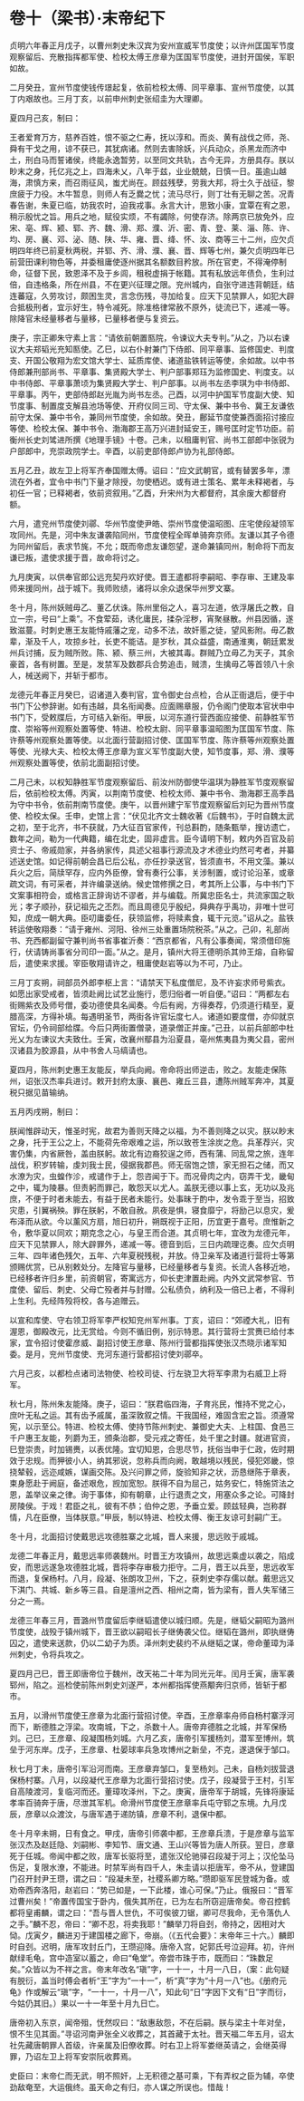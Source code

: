 # 卷十（梁书）·末帝纪下

贞明六年春正月戊子，以曹州刺史朱汉宾为安州宣威军节度使；以许州匡国军节度观察留后、充散指挥都军使、检校太傅王彦章为匡国军节度使，进封开国侯，军职如故。

二月癸丑，宣州节度使钱传璟起复，依前检校太傅、同平章事、宣州节度使，以其丁内艰故也。三月丁亥，以前申州刺史张绍圭为大理卿。

夏四月己亥，制曰：

王者爱育万方，慈养百姓，恨不驱之仁寿，抚以淳和。而炎、黄有战伐之师，尧、舜有干戈之用，谅不获已，其犹病诸。然则去害除妖，兴兵动众，杀黑龙而济中土，刑白马而誓诸侯，终能永逸暂劳，以至同文共轨，古今无异，方册具存。朕以眇末之身，托亿兆之上，四海未乂，八年于兹，业业兢兢，日慎一日。虽逾山越海，肃慎方来，而召雨征风，蚩尤尚在。顾兹残孽，劳我大邦，将士久于战征，黎庶疲于力役。木牛暂息，则师人有乏爨之忧；流马尽行，则丁壮有无聊之苦。况青春告谢，朱夏已临，妨我农时，迫我戎事。永言大计，思致小康，宜覃在宥之恩，稍示殷忧之旨。用兵之地，赋役实烦，不有蠲除，何使存济。除两京已放免外，应宋、亳、辉、颍、郓、齐、魏、滑、郑、濮、沂、密、青、登、莱、淄、陈、许、均、房、襄、邓、泌、随、陕、华、雍、晋、绛、怀、汝、商等三十二州，应欠贞明四年终已前夏秋两税，并郓、齐、滑、濮、襄、晋、辉等七州，兼欠贞明四年已前营田课利物色等，并委租庸使逐州据其名额数目矜放。所在官吏，不得淹停制命，征督下民，致恩泽不及于乡闾，租税虚捐于帐籍。其有私放远年债负，生利过倍，自违格条，所在州县，不在更兴征理之限。兖州城内，自张守进违背朝廷，结连蕃寇，久劳攻讨，颇困生灵，言念伤残，寻加给复。应天下见禁罪人，如犯大辟合抵极刑者，宜示好生，特令减死。除准格律常赦不原外，徒流已下，递减一等。除降官未经量移者与量移，已量移者便与复资云。

庚子，宗正卿朱守素上言：“请依前朝置匦院，令谏议大夫专判。”从之，乃以右谏议大夫郑韬光充知匦使。乙巳，以右仆射兼门下侍郎、同平章事、监修国史、判度支、开国公敬翔为宏文馆大学士、延质库使、诸道盐铁转运等使，余如故。以中书侍郎兼刑部尚书、平章事、集贤殿大学士、判户部事郑珏为监修国史、判度支。以中书侍郎、平章事萧顷为集贤殿大学士、判户部事。以尚书左丞李琪为中书侍郎、平章事。丙午，吏部侍郎赵光胤为尚书左丞。己酉，以河中护国军节度副大使、知节度事、制置度支解县池场等使、开府仪同三司、守太保、兼中书令、冀王友谦依前守太保、兼中书令，兼同州节度使，余如故。癸丑，鄜延节度使兼西面招讨接应等使、检校太保、兼中书令、渤海郡王高万兴进封延安王，赐号匡时定节功臣。前衡州长史刘骘进所撰《地理手镜》十卷。己未，以租庸判官、尚书工部郎中张锐为户部郎中，充崇政院学士。辛酉，以前吏部侍郎卢协为礼部侍郎。

五月乙丑，故左卫上将军齐奉国赠太傅。诏曰：“应文武朝官，或有替罢多年，漂流在外者，宜令中书门下量才除授，勿使栖迟。或有进士策名、累年未释褐者，与初任一官；已释褐者，依前资叙用。”乙酉，升宋州为大都督府，其余废大都督府额。

六月，遣兖州节度使刘鄩、华州节度使尹皓、崇州节度使温昭图、庄宅使段凝领军攻同州。先是，河中朱友谦袭陷同州，节度使程全晖单骑奔京师。友谦以其子令德为同州留后，表求节旄，不允；既而帝虑友谦怨望，遂命兼镇同州，制命将下而友谦已叛，遣使求援于晋，故命将讨之。

九月庚寅，以供奉官郎公远充契丹欢好使。晋王遣都将李嗣昭、李存审、王建及率师来援同州，战于城下。我师败绩，诸将以余众退保华州罗文寨。

冬十月，陈州妖贼毋乙、董乙伏诛。陈州里俗之人，喜习左道，依浮屠氏之教，自立一宗，号曰“上乘”。不食荤茹，诱化庸民，揉杂淫秽，宵聚昼散。州县因循，遂致滋蔓。时刺史惠王友能恃戚藩之宠，动多不法，故奸慝之徒，望风影附。毋乙数辈，渐及千人，攻掠乡社，长吏不能诘。是岁秋，其众益盛，南通淮夷，朝廷累发州兵讨捕，反为贼所败。陈、颍、蔡三州，大被其毒。群贼乃立毋乙为天子，其余豪首，各有树置。至是，发禁军及数郡兵合势追击，贼溃，生擒毋乙等首领八十余人，械送阙下，并斩于都市。

龙德元年春正月癸巳，诏诸道入奏判官，宜令御史台点检，合从正衙退后，便于中书门下公参辞谢。如有违越，具名衔闻奏。应面赐章服，仍令阁门使取本官状申中书门下，受敕牒后，方可结入新衔。甲辰，以河东道行营西面应接使、前静胜军节度、崇裕等州观察处置等使、特进、检校太尉、同平章事温昭图为匡国军节度、陈许蔡等州观察处置等使。以北面行营副招讨使、匡国军节度、陈许蔡等州观察处置等使、光禄大夫、检校太傅王彦章为宣义军节度副大使，知节度事，郑、滑、濮等州观察处置等使，依前北面副招讨使。

二月己未，以权知静胜军节度观察留后、前汝州防御使华温琪为静胜军节度观察留后，依前检校太傅。丙寅，以荆南节度使、检校太师、兼中书令、渤海郡王高季昌为守中书令，依前荆南节度使。庚午，以晋州建宁军节度观察留后刘玘为晋州节度使、检校太保。壬申，史馆上言：“伏见北齐文士魏收著《后魏书》，于时自魏太武之初，至于北齐，书不获就，乃大征百官家传，刊总斟酌，随条甄举，搜访遗亡，数年之间，勒为一代典籍，编在北史，固非虚言。臣今请明下制，敕内外百官及前资士子、帝戚勋家，并各纳家传，具述父祖事行源流及才术德业灼然可考者，并纂述送史馆。如记得前朝会昌已后公私，亦任抄录送官，皆须直书，不用文藻。兼以兵火之后，简牍罕存，应内外臣僚，曾有奏行公事，关涉制置，或讨论沿革，或章疏文词，有可采者，并许编录送纳。候史馆修撰之日，考其所上公事，与中书门下文案事相符会，或格言正辞询访不谬者，并与编载。所冀忠臣名士，共流家国之耿光；孝子顺孙，获记祖先之丕烈。而且周德见乎殷纪，舜典存乎禹功，非唯十世可知，庶成一朝大典。臣叨庸委任，获领监修，将赎素食，辄干元览。”诏从之。盐铁转运使敬翔奏：“请于雍州、河阳、徐州三处重置场院税茶。”从之。己卯，礼部尚书、充西都副留守兼判尚书省事崔沂奏：“西京都省，凡有公事奏闻，常须借印施行，伏请铸尚事省分司印一面。”从之。是月，镇州大将王德明杀其帅王熔，自称留后，遣使来求援。宰臣敬翔请许之，租庸使赵岩等以为不可，乃止。

三月丁亥朔，祠部员外郎李枢上言：“请禁天下私度僧尼，及不许妄求师号紫衣。如愿出家受戒者，皆须赴阙比试艺业施行，愿归俗者一听自便。”诏曰：“两都左右街赐紫衣及师号僧，委功德使具名闻奏。今后有阙，方得奏荐，仍须道行精至，夏腊高深，方得补填。每遇明圣节，两街各许官坛度七人。诸道如要度僧，亦仰就京官坛，仍令祠部给牒。今后只两街置僧录，道录僧正并废。”己丑，以前兵部郎中杜光乂为左谏议大夫致仕。壬寅，改襄州鄢县为沿夏县，亳州焦夷县为夷父县，密州汉诸县为胶源县，从中书舍人马缟请也。

夏四月，陈州刺史惠王友能反，举兵向阙。帝命将出师逆击，败之。友能走保陈州，诏张汉杰率兵进讨。敕开封府太康、襄邑、雍丘三县，遭陈州贼军奔冲，其夏税只据见苗输纳。

五月丙戌朔，制曰：

朕闻惟辟动天，惟圣时宪，故君为善则天降之以福，为不善则降之以灾。朕以眇末之身，托于王公之上，不能荷先帝艰难之运，所以致苍生涂炭之危。兵革荐兴，灾害仍集，内省厥咎，盖由朕躬。故北有边裔狡逞之师，西有蒲、同乱常之旅，连年战伐，积岁转输，虔刘我士民，侵据我郡邑。师无宿饱之馈，家无担石之储，而又水潦为灾，虫蝗作沴，戒谴作于上，怨咨闻于下。而况骨肉之内，窃弄干戈，畿甸之中，辄为陵暴。但责躬而罪己，敢怨天以尤人。盖朕无德以事上玄，无功以及兆庶，不便于时者未能去，有益于民者未能行。处事昧于酌中，发令乖于至当，招致灾患，引翼祸殃。罪在朕躬，不敢自赦。夙夜是惧，寝食靡宁，将励己以息灾，爰布泽而从欲。今以薰风方扇，旭日初升，朔既视于正阳，历宜更于嘉号。庶惟新之令，敷华夏以同欢；期克念之心，与皇王而合道。其贞明七年，宜改为龙德元年，应天下见禁罪人，除大辟罪外，递减一等。德音到后，三日内疏理讫奏。应欠贞明三年、四年诸色残欠，五年、六年夏税残税，并放。侍卫亲军及诸道行营将士等第颁赐优赏，已从别敕处分。左降官与量移，已经量移者与复资。长流人各移近地，已经移者许归乡里，前资朝官，寄寓远方，仰长吏津置赴阙。内外文武常参官、节度使、留后、刺史、父母亡殁者并与封赠。公私债负，纳利及一倍已上者，不得利上生利。先经阵殁将校，各与追赠云。

以宣和库使、守右领卫将军李严权知兖州军州事。丁亥，诏曰：“郊禋大礼，旧有渥恩，御殿改元，比无赏给。今则不循旧例，别示特恩。其行营将士赏赉已给付本家，宜令招讨使霍彦威、副招讨使王彦章、陈州行营都指挥使张汉杰晓示诸军知委。是月，兖州节度使、充河东道行营都招讨使刘鄩卒。

六月己亥，以都检点诸司法物使、检校司徒、行左骁卫大将军李肃为右威卫上将军。

秋七月，陈州朱友能降。庚子，诏曰：“朕君临四海，子育兆民，惟持不党之心，庶叶无私之运。其有齿予戚属，虽深敦叙之情。干我国经，难固含宏之旨。须遵常宪，以示至公。特进、检校太傅、使持节陈州刺史、兼御史大夫、上柱国、食邑三千户惠王友能，列爵为王，颁条治郡，受元戎之寄任，处千里之封疆。就进官资，巳登崇贵，时加锡赉，以表优隆。宜切知恩，合思尽节，抚俗当申于仁政，佐时期效于忠规。而狎彼小人，纳其邪说，忽称兵而向阙，敢越境以残民，侵犯郊畿，惊挠辇毂，远迩咸嫉，谋画交陈。及兴问罪之师，旋验知非之状，沥恳继陈于章表，束身愿赴于阙庭，备述艰危，觊加宽恕。朕得不自为屈己，姑务安仁，特施贷法之恩，盖举议亲之律。询于事体，抑有朝章，止行退责之文，用塞众多之论。可降封房陵侯。于戏！君臣之礼，彼有不恭；伯仲之恩，予垂立爱。顾兹轻典，岂称群情，凡在臣僚，当体朕意。”甲辰，制以特进、检校太傅、衡王友谅可封嗣广王。

冬十月，北面招讨使戴思远攻德胜寨之北城，晋人来援，思远败于戚城。

龙德二年春正月，戴思远率师袭魏州。时晋王方攻镇州，故思远乘虚以袭之，陷成安，而思远遂急攻德胜北城，晋将李存审极力拒守。二月，晋王以兵至，思远收军而退，复保杨村。八月，段凝、张朗攻卫州，下之，获刺史李存儒以献。戴思远又下淇门、共城、新乡等三县。自是澶州之西、相州之南，皆为梁有，晋人失军储三分之一焉。

龙德三年春三月，晋潞州节度留后李继韬遣使以城归顺。先是，继韬父嗣昭为潞州节度使，战殁于镇州城下，晋王欲以嗣昭长子继俦袭父位。继韬在潞州，即执继俦囚之，遣使来送款，仍以二幼子为质。泽州刺史裴约不从继韬之谋，帝命董璋为泽州刺史，令将兵攻之。

夏四月己巳，晋王即唐帝位于魏州，改天祐二十年为同光元年。闰月壬寅，唐军袭郓州，陷之。巡检使前陈州刺史刘遂严，本州都指挥使燕颙奔归京师，皆斩于都市。

五月，以滑州节度使王彦章为北面行营招讨使。辛酉，王彦章率舟师自杨村寨浮河而下，断德胜之浮梁。攻南城，下之，杀数十人。唐帝弃德胜之北城，并军保杨刘。己巳，王彦章、段凝围杨刘城。六月乙亥，唐帝引军援杨刘，潜军至博州，筑垒于河东岸。戊子，王彦章、杜晏球率兵急攻博州之新垒，不克，遂退保于邹口。

秋七月丁未，唐帝引军沿河而南。王彦章弃邹口，复至杨刘。己未，自杨刘拔营退保杨村寨。八月，以段凝代王彦章为北面行营招讨使。戊子，段凝营于王村，引军自高陵渡河，复临河而还。董璋攻泽州，下之。庚寅，唐帝军于胡城，先锋将康延孝率百骑奔于唐，尽泄其军机。命滑州节度使王彦章率兵屯守郓之东境。九月戊辰，彦章以众渡汶，与唐军遇于递防镇，彦章不利，退保中都。

冬十月辛未朔，日有食之。甲戌，唐帝引师袭中都，王彦章兵溃，于是彦章与监军张汉杰及赵廷隐、刘嗣彬、李知节、唐文通、王山兴等皆为唐人所获。翌日，彦章死于任城。帝闻中都之败，唐军长驱将至，遣张汉伦驰驿召段凝于河上；汉伦坠马伤足，复限水潦，不能进。时禁军尚有四千人，朱圭请以拒唐军，帝不从，登建国门召开封尹王瓒，谓之曰：“段凝未至，社稷系卿方略。”瓒即驱军民登城为备。或劝帝西奔洛阳，赵岩曰：“势已如是，一下此楼，谁心可保。”乃止。俄报曰：“晋军过曹州矣！”帝置传国宝于卧内，俄失其所在，已为左右所窃迎唐帝矣。帝召控鹤都将皇甫麟，谓之曰：“吾与晋人世仇，不可俟彼刀锯，卿可尽我命，无令落仇人之手。”麟不忍，帝曰：“卿不忍，将卖我耶！”麟举刀将自刭，帝持之，因相对大恸。戊寅夕，麟进刃于建国楼之廊下，帝崩。（《五代会要》：末帝年三十六。）麟即时自刭。迟明，唐军攻封丘门，王瓒迎降。唐帝入宫，妃郭氏号泣迎拜。初，许州献绿毛龟，宫中造室以蓄之，命曰“龟堂”。帝尝市珠于市，既而曰：“珠数足矣。”众皆以为不祥之言。帝末年改名“瑱”字，一十一，十月一八日，（案：此句疑有脱衍，盖当时傅会者析“王”字为“一十一”，析“真”字为“十月一八”也。《册府元龟》作或解云“瑱”字，“一十一，十月一八”，知此句“日”字因下文有“日”字而衍，今姑仍其旧。）果以一十一年至十月九日亡。

唐帝初入东京，闻帝殂，怃然叹曰：“敌惠敌怨，不在后嗣。朕与梁主十年对垒，恨不生见其面。”寻诏河南尹张全义收葬之，其首藏于太社。晋天福二年五月，诏太社先藏唐朝罪人首级，许亲属及旧僚收葬。时右卫上将军娄继英请之，会继英得罪，乃诏左卫上将军安崇阮收葬焉。

史臣曰：末帝仁而无武，明不照奸，上无积德之基可乘，下有弄权之臣为辅，卒使劲敌奄至，大运俄终。虽天命之有归，亦人谋之所误也。惜哉！

